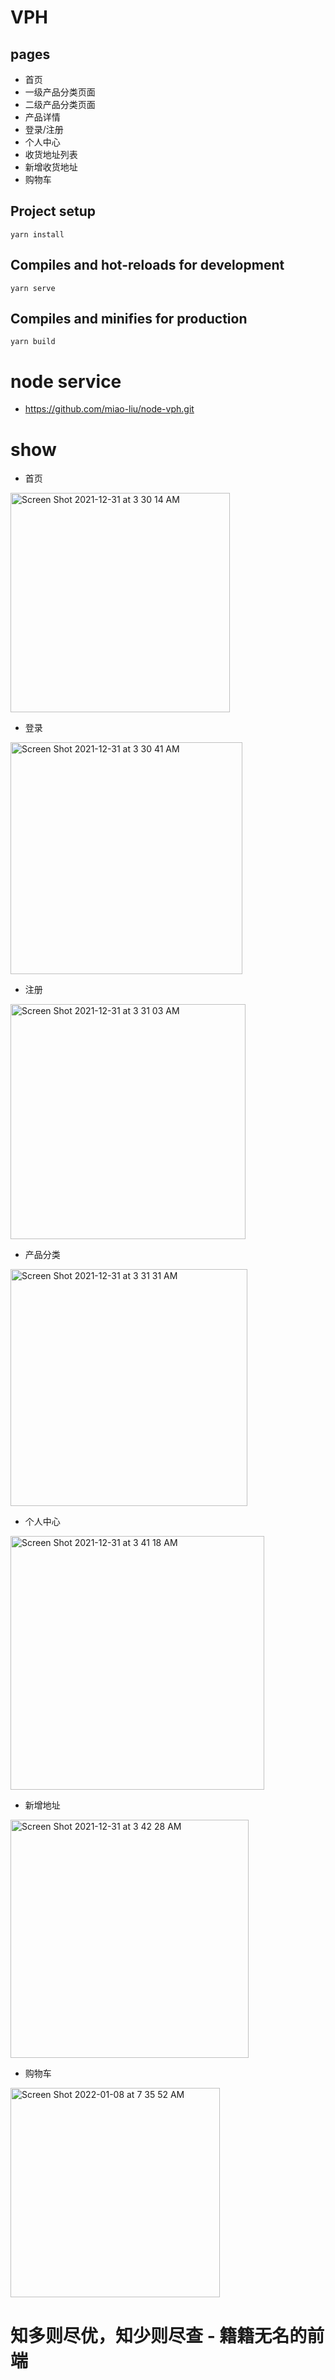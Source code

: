 # VPH
## pages
- 首页
- 一级产品分类页面
- 二级产品分类页面
- 产品详情
- 登录/注册
- 个人中心
- 收货地址列表
- 新增收货地址
- 购物车
## Project setup
```
yarn install
```
## Compiles and hot-reloads for development
```
yarn serve
```
## Compiles and minifies for production
```
yarn build
```
# node  service
- https://github.com/miao-liu/node-vph.git
# show
- 首页
<img width="351" alt="Screen Shot 2021-12-31 at 3 30 14 AM" src="https://user-images.githubusercontent.com/36464497/147783035-e6d8a777-6a25-4aeb-8563-31bfa6a8637d.png">

- 登录
<img width="371" alt="Screen Shot 2021-12-31 at 3 30 41 AM" src="https://user-images.githubusercontent.com/36464497/147783166-e1406581-1e61-4170-9ded-89e5e8e1d4aa.png">

- 注册
<img width="376" alt="Screen Shot 2021-12-31 at 3 31 03 AM" src="https://user-images.githubusercontent.com/36464497/147783170-4bd6b1b0-fc1e-4215-b2db-4b22aaa7a60b.png">

- 产品分类
<img width="379" alt="Screen Shot 2021-12-31 at 3 31 31 AM" src="https://user-images.githubusercontent.com/36464497/147783186-7594b48b-c7dd-4a1e-8bb6-d64fdbc06fcb.png">

- 个人中心
<img width="406" alt="Screen Shot 2021-12-31 at 3 41 18 AM" src="https://user-images.githubusercontent.com/36464497/147783236-44bcadae-732b-42d9-8c4b-4ba56c886225.png">

- 新增地址
<img width="381" alt="Screen Shot 2021-12-31 at 3 42 28 AM" src="https://user-images.githubusercontent.com/36464497/147783297-f943d416-a155-449c-bf5b-be57529ef2bc.png">

- 购物车
<img width="335" alt="Screen Shot 2022-01-08 at 7 35 52 AM" src="https://user-images.githubusercontent.com/36464497/148620429-72772400-cfa3-4998-b123-fae05b2830dd.png">

# 知多则尽优，知少则尽查 - 籍籍无名的前端
